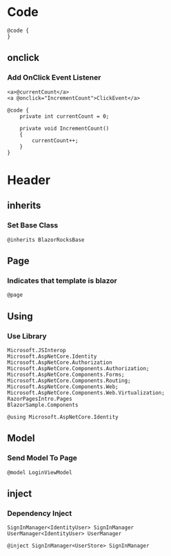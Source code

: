 # Code

```
@code {
}
```

## onclick

### Add OnClick Event Listener

```
<a>@currentCount</a>
<a @onclick="IncrementCount">ClickEvent</a>

@code {
    private int currentCount = 0;

    private void IncrementCount()
    {
        currentCount++;
    }
}
```


# Header

## inherits

### Set Base Class

```
@inherits BlazorRocksBase
```

## Page

### Indicates that template is blazor

```
@page
```

## Using

### Use Library

```
Microsoft.JSInterop
Microsoft.AspNetCore.Identity
Microsoft.AspNetCore.Authorization
Microsoft.AspNetCore.Components.Authorization;
Microsoft.AspNetCore.Components.Forms;
Microsoft.AspNetCore.Components.Routing;
Microsoft.AspNetCore.Components.Web;
Microsoft.AspNetCore.Components.Web.Virtualization;
RazorPagesIntro.Pages
BlazorSample.Components
```

```
@using Microsoft.AspNetCore.Identity
```

## Model

### Send Model To Page

```
@model LoginViewModel
```

## inject

### Dependency Inject

```
SignInManager<IdentityUser> SignInManager
UserManager<IdentityUser> UserManager
```

```
@inject SignInManager<UserStore> SignInManager
```
